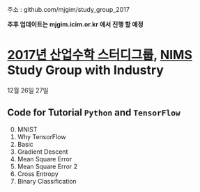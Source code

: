 주소 : github.com/mjgim/study_group_2017

**추후 업데이트는 mjgim.icim.or.kr 에서 진행 할 예정**

# [2017년 산업수학 스터디그룹](http://sgi.icim.or.kr), [NIMS](https://www.nims.re.kr/) Study Group with Industry

12월 26일 27일

## Code for Tutorial `Python` and `TensorFlow`

0. MNIST
1. Why TensorFlow
2. Basic
3. Gradient Descent
4. Mean Square Error
5. Mean Square Error 2
6. Cross Entropy
7. Binary Classification
